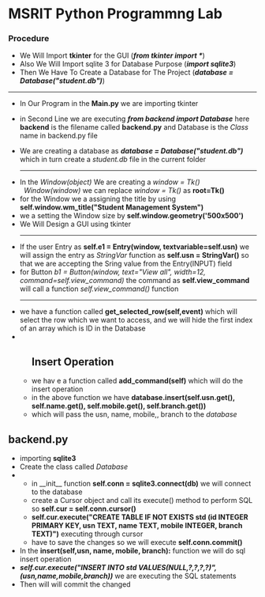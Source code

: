 <h1>MSRIT Python Programmng Lab</h1>
<h3>Procedure</h3>
<ul>
  <li>We Will Import <b>tkinter</b> for the GUI     (<i><b>from tkinter import *</b></i>)</li>
  <li>Also We Will Import sqlite 3 for Database Purpose   (<i><b>import sqlite3</b></i>)</li>
  <li>Then We Have To Create a Database for The Project    (<i><b>database = Database("student.db")</b></i>)</li>
</ul>
<hr>
<ul>
<li><p>In Our Program in the <b>Main.py</b> we are importing tkinter</p></li>
<li><p>in Second Line we are executing <b><i>from backend import Database</i></b> here <b>backend</b> is the filename called <b>backend.py</b> and Database is the <i>Class</i> name in backend.py file</p></li>
<li>We are creating a database as <b><i>database = Database("student.db")</i></b> which in turn create a <i>student.db</i> file in the current folder</li>
<hr>
<li>In the <i>Window(object)</i> We are creating a <i>window = Tk()  &nbsp;&nbsp;Window(window)</i> we can replace <i>window = Tk()</i> as <b>root=Tk()</b></li>
<li>for the Window we a assigning the title by using <b>self.window.wm_title("Student Management System")</b></li>
<li>we a setting the Window size by <b>self.window.geometry('500x500')</b></li>
<li>We Will Design a GUI using tkinter</li>
<hr>
  <li>If the user Entry as <b>self.e1 = Entry(window, textvariable=self.usn)</b> we will assign the entry as <i>StringVar</i> function as <b>self.usn = StringVar()</b> so that we are accepting the Sring value from the Entry(INPUT) field </li>
  <li>for Button <i>b1 = Button(window, text="View all", width=12, command=self.view_command)</i> the command as <b>self.view_command</b> will call a function <i>self.view_command()</i> function</li>
  <hr>
  <li>we have a function called <b>get_selected_row(self,event)</b> which will select the row which we want to access, and we will hide the first index of an array which is ID in the Database</li>
  <li>
    <ul>
      <h2>Insert Operation</h2>
      <li>we hav e a function called <b>add_command(self)</b> which will do the insert operation</li>
      <li>in the above function we have <b>database.insert(self.usn.get(), self.name.get(), self.mobile.get(), self.branch.get())</b></li>
      <li>which will pass the usn, name, mobile,, branch to the <i>database</i></li>
    </ul>
  </li>
</ul>


<h2>backend.py</h2>
<ul>
  <li>importing <b>sqlite3</b></li>
  <li>Create the class called <i>Database</i></li>
  <li>
    <ul>
      <li>in __init__ function  <b>self.conn = sqlite3.connect(db)</b> we will connect to the database</li>
      <li>create a Cursor object and call its execute() method to perform SQL so <b>self.cur = self.conn.cursor()</b></li>
      <li><b>self.cur.execute("CREATE TABLE IF NOT EXISTS std (id INTEGER PRIMARY KEY, usn TEXT, name TEXT, mobile INTEGER, branch TEXT)")</b> executing through cursor</li>
      <li>have to save the changes so we will execute <b>self.conn.commit()</b></li>
    </ul>
  </li>
  <li>In the <b>insert(self,usn, name, mobile, branch):</b> function we will do sql insert operation</li>
  <li><i><b>self.cur.execute("INSERT INTO std VALUES(NULL,?,?,?,?)", (usn,name,mobile,branch))</b></i> we are executing the SQL statements</li>
    <li>Then will will commit the changed</li>
</ul>
